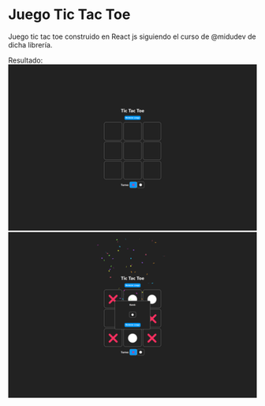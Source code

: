 # Juego Tic Tac Toe 

Juego tic tac toe construido en React js siguiendo el curso de @midudev de dicha librería.

Resultado:
![juego inicial](./src/assets/image_01.png)
![juego ganado](./src/assets/image.png)